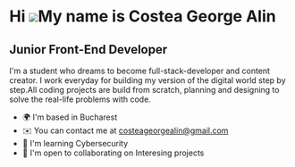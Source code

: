 # Hi ![](https://user-images.githubusercontent.com/18350557/176309783-0785949b-9127-417c-8b55-ab5a4333674e.gif)My name is Costea George Alin

Junior Front-End Developer
--------------------

I'm a student who dreams to become full-stack-developer and content creator. I work everyday for  building my version of the digital world step by step.All coding projects are build from scratch, planning and designing  to solve the real-life problems with code.

* 🌍  I'm based in Bucharest
* ✉️  You can contact me at [costeageorgealin@gmail.com](mailto:costeageorgealin@gmail.com)
* 🧠  I'm learning Cybersecurity
* 🤝  I'm open to collaborating on Interesing projects
